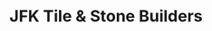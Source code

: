 ---
title: "JFK Tile & Stone Builders"
url: /laoag/jfk-tile-und-stone-builders/
shop: Eisenwaren
---